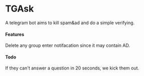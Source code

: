 # TGAsk
A telegram bot aims to kill spam&ad and do a simple verifying.

#### Features
Delete any group enter notifacation since it may contain AD.

#### Todo
If they can't answer a question in 20 seconds, we kick them out.
